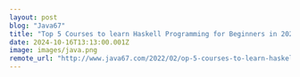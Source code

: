 ```yaml
---
layout: post
blog: "Java67"
title: "Top 5 Courses to learn Haskell Programming for Beginners in 2025 - Best of Lot"
date: 2024-10-16T13:13:00.001Z
image: images/java.png
remote_url: "http://www.java67.com/2022/02/op-5-courses-to-learn-haskell-for-beginners.html"
---
```

